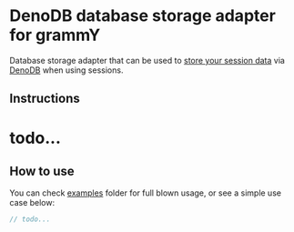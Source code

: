 # DenoDB database storage adapter for grammY

Database storage adapter that can be used to [store your session data](https://grammy.dev/plugins/session.html) via [DenoDB](https://github.com/eveningkid/denodb) when using sessions.

## Instructions

# todo...

## How to use

You can check [examples](...) folder for full blown usage, or see a simple use case below:

```ts
// todo...
```
